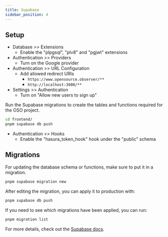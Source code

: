 ```yaml
---
title: Supabase
sidebar_position: 4
---
```


## Setup

- Database >> Extensions
  - Enable the "plpgsql", "plv8" and "pgjwt" extensions
- Authentication >> Providers
  - Turn on the Google provider
- Authentication >> URL Configuration
  - Add allowed redirect URIs
    - `https://www.opensource.observer/**`
    - `http://localhost:3000/**`
- Settings >> Authentication
  - Turn on "Allow new users to sign up"

Run the Supabase migrations to create the tables and functions required for the OSO project.

```bash
cd frontend/
pnpm supabase db push
```

- Authentication >> Hooks
  - Enable the "hasura_token_hook" hook under the "public" schema

## Migrations

For updating the database schema or functions, make sure to put it in a migration.

```bash
pnpm supabase migration new
```

After editing the migration, you can apply it to production with:

```bash
pnpm supabase db push
```

If you need to see which migrations have been applied, you can run:

```bash
pnpm migration list
```

For more details, check out the
[Supabase docs](https://supabase.com/docs/reference/cli/supabase-migration).
